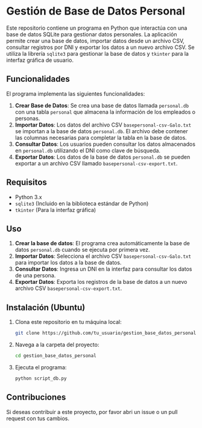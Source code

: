 # Gestión de Base de Datos Personal

Este repositorio contiene un programa en Python que interactúa con una base de datos SQLite para gestionar datos personales. La aplicación permite crear una base de datos, importar datos desde un archivo CSV, consultar registros por DNI y exportar los datos a un nuevo archivo CSV. Se utiliza la librería `sqlite3` para gestionar la base de datos y `tkinter` para la interfaz gráfica de usuario.

## Funcionalidades

El programa implementa las siguientes funcionalidades:

1. **Crear Base de Datos**: Se crea una base de datos llamada `personal.db` con una tabla `personal` que almacena la información de los empleados o personas.
2. **Importar Datos**: Los datos del archivo CSV `basepersonal-csv-Galo.txt` se importan a la base de datos `personal.db`. El archivo debe contener las columnas necesarias para completar la tabla en la base de datos.
3. **Consultar Datos**: Los usuarios pueden consultar los datos almacenados en `personal.db` utilizando el DNI como clave de búsqueda.
4. **Exportar Datos**: Los datos de la base de datos `personal.db` se pueden exportar a un archivo CSV llamado `basepersonal-csv-export.txt`.

## Requisitos

- Python 3.x
- `sqlite3` (Incluido en la biblioteca estándar de Python)
- `tkinter` (Para la interfaz gráfica)

## Uso

1. **Crear la base de datos**: El programa crea automáticamente la base de datos `personal.db` cuando se ejecuta por primera vez.
2. **Importar Datos**: Selecciona el archivo CSV `basepersonal-csv-Galo.txt` para importar los datos a la base de datos.
3. **Consultar Datos**: Ingresa un DNI en la interfaz para consultar los datos de una persona.
4. **Exportar Datos**: Exporta los registros de la base de datos a un nuevo archivo CSV `basepersonal-csv-export.txt`.

## Instalación (Ubuntu)

1. Clona este repositorio en tu máquina local:

   ```bash
   git clone https://github.com/tu_usuario/gestion_base_datos_personal.git
   ```

2. Navega a la carpeta del proyecto:

    ```bash
   cd gestion_base_datos_personal
   ```

3. Ejecuta el programa:

    ```bash
   python script_db.py
   ```

## Contribuciones

Si deseas contribuir a este proyecto, por favor abri un issue o un pull request con tus cambios.